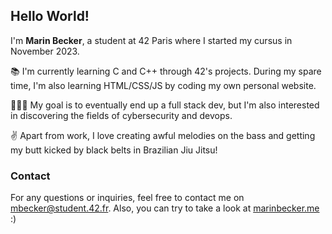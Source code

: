 ## Hello World!

I'm **Marin Becker**, a student at 42 Paris where I started my cursus in November 2023. 

📚 I'm currently learning C and C++ through 42's projects. During my spare time, I'm also learning HTML/CSS/JS by coding my own personal website. 

🧑🏻‍💻 My goal is to eventually end up a full stack dev, but I'm also interested in discovering the fields of  cybersecurity and devops.  

✌️ Apart from work, I love creating awful melodies on the bass and getting my butt kicked by black belts in Brazilian Jiu Jitsu!    

### Contact
For any questions or inquiries, feel free to contact me on [mbecker@student.42.fr](mailto:mbecker@student.42.fr). Also, you can try to take a look at [marinbecker.me](https://www.marinbecker.me) :)
